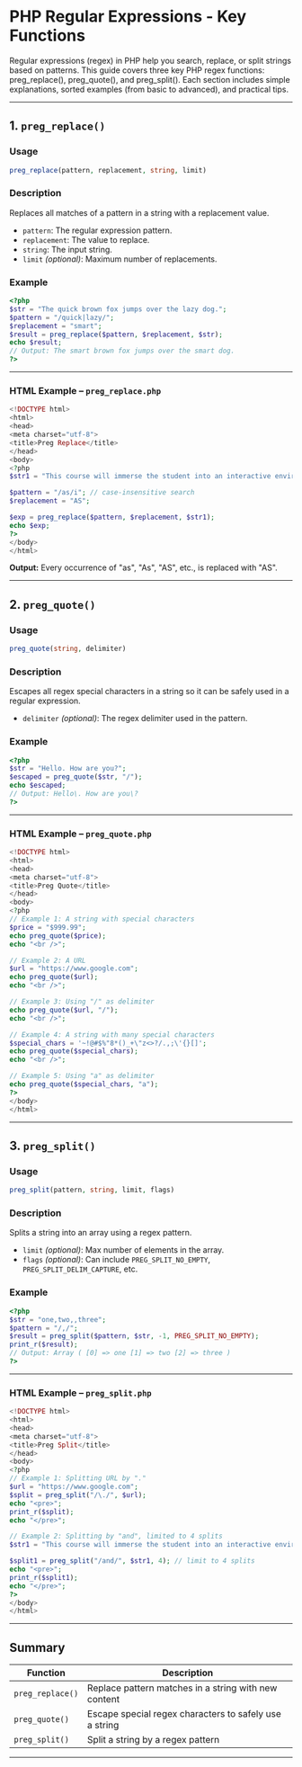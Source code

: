 
# PHP Regular Expressions - Key Functions

Regular expressions (regex) in PHP help you search, replace, or split strings based on patterns. This guide covers three key PHP regex functions: preg_replace(), preg_quote(), and preg_split(). Each section includes simple explanations, sorted examples (from basic to advanced), and practical tips.

---

## 1. `preg_replace()`

### **Usage**

```php
preg_replace(pattern, replacement, string, limit)
```

### **Description**

Replaces all matches of a pattern in a string with a replacement value.

* `pattern`: The regular expression pattern.
* `replacement`: The value to replace.
* `string`: The input string.
* `limit` *(optional)*: Maximum number of replacements.

### **Example**

```php
<?php
$str = "The quick brown fox jumps over the lazy dog.";
$pattern = "/quick|lazy/";
$replacement = "smart";
$result = preg_replace($pattern, $replacement, $str);
echo $result;
// Output: The smart brown fox jumps over the smart dog.
?>
```

---

### **HTML Example – `preg_replace.php`**

```php
<!DOCTYPE html>
<html>
<head>
<meta charset="utf-8">
<title>Preg Replace</title>
</head>
<body>
<?php
$str1 = "This course will immerse the student into an interactive environment where they will learn how to test and secure their own system as well as of organization with Ethical Hacking aspects. Students also learn Windows and RHEL servers. The labs' friendly environment gives each student co-op knowledge which exceeds with each person and practical knowledge with the current essential security system. Students then learn how attacks modify privileges and what steps are needed to secure the system. In this course, students will learn Networking Fundamentals, Windows Server Management, Active Directory Domain Services, Group Policy Objects, File Services, Distributed File System, Internet Information Services, FTP, Remote Access.";

$pattern = "/as/i"; // case-insensitive search
$replacement = "AS";

$exp = preg_replace($pattern, $replacement, $str1);
echo $exp;
?>
</body>
</html>
```

**Output:**
Every occurrence of "as", "As", "AS", etc., is replaced with "AS".

---

## 2. `preg_quote()`

### **Usage**

```php
preg_quote(string, delimiter)
```

### **Description**

Escapes all regex special characters in a string so it can be safely used in a regular expression.

* `delimiter` *(optional)*: The regex delimiter used in the pattern.

### **Example**

```php
<?php
$str = "Hello. How are you?";
$escaped = preg_quote($str, "/");
echo $escaped;
// Output: Hello\. How are you\?
?>
```

---

### **HTML Example – `preg_quote.php`**

```php
<!DOCTYPE html>
<html>
<head>
<meta charset="utf-8">
<title>Preg Quote</title>
</head>
<body>
<?php
// Example 1: A string with special characters
$price = "$999.99";
echo preg_quote($price);
echo "<br />";

// Example 2: A URL
$url = "https://www.google.com";
echo preg_quote($url);
echo "<br />";

// Example 3: Using "/" as delimiter
echo preg_quote($url, "/");
echo "<br />";

// Example 4: A string with many special characters
$special_chars = '~!@#$%"8*()_+\"z<>?/.,;\'{}[]';
echo preg_quote($special_chars);
echo "<br />";

// Example 5: Using "a" as delimiter
echo preg_quote($special_chars, "a");
?>
</body>
</html>
```

---

## 3. `preg_split()`

### **Usage**

```php
preg_split(pattern, string, limit, flags)
```

### **Description**

Splits a string into an array using a regex pattern.

* `limit` *(optional)*: Max number of elements in the array.
* `flags` *(optional)*: Can include `PREG_SPLIT_NO_EMPTY`, `PREG_SPLIT_DELIM_CAPTURE`, etc.

### **Example**

```php
<?php
$str = "one,two,,three";
$pattern = "/,/";
$result = preg_split($pattern, $str, -1, PREG_SPLIT_NO_EMPTY);
print_r($result);
// Output: Array ( [0] => one [1] => two [2] => three )
?>
```

---

### **HTML Example – `preg_split.php`**

```php
<!DOCTYPE html>
<html>
<head>
<meta charset="utf-8">
<title>Preg Split</title>
</head>
<body>
<?php
// Example 1: Splitting URL by "."
$url = "https://www.google.com";
$split = preg_split("/\./", $url);
echo "<pre>";
print_r($split);
echo "</pre>";

// Example 2: Splitting by "and", limited to 4 splits
$str1 = "This course will immerse the student into an interactive environment where they will learn how to test and secure their own system as well as of organization with Ethical Hacking aspects. Students also learn Windows and RHEL servers. The labs' friendly environment gives each student co-op knowledge which exceeds with each person and practical knowledge with the current essential security system. Students then learn how attacks modify privileges and what steps are needed to secure the system. In this course, students will learn Networking Fundamentals, Windows Server Management, Active Directory Domain Services, Group Policy Objects, File Services, Distributed File System, Internet Information Services, FTP, Remote Access. info@nikhil.com $500";

$split1 = preg_split("/and/", $str1, 4); // limit to 4 splits
echo "<pre>";
print_r($split1);
echo "</pre>";
?>
</body>
</html>
```

---

## **Summary**

| Function         | Description                                            |
| ---------------- | ------------------------------------------------------ |
| `preg_replace()` | Replace pattern matches in a string with new content   |
| `preg_quote()`   | Escape special regex characters to safely use a string |
| `preg_split()`   | Split a string by a regex pattern                      |

---

